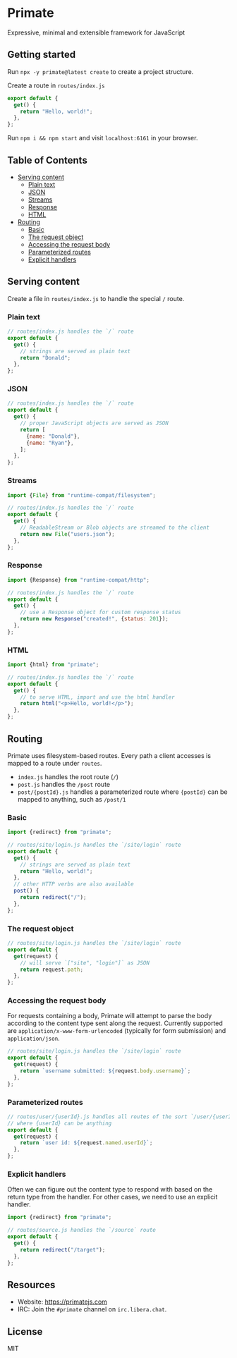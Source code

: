 # Primate 

Expressive, minimal and extensible framework for JavaScript

## Getting started

Run `npx -y primate@latest create` to create a project structure.

Create a route in `routes/index.js`

```js
export default {
  get() {
    return "Hello, world!";
  },
};

```

Run `npm i && npm start` and visit `localhost:6161` in your browser.

## Table of Contents

- [Serving content](#serving-content)
  - [Plain text](#plain-text)
  - [JSON](#json)
  - [Streams](#streams)
  - [Response](#response)
  - [HTML](#html)
- [Routing](#routing)
  - [Basic](#basic)
  - [The request object](#the-request-object)
  - [Accessing the request body](#accessing-the-request-body)
  - [Parameterized routes](#parameterized-routes)
  - [Explicit handlers](#explicit-handlers)

## Serving content

Create a file in `routes/index.js` to handle the special `/` route.

### Plain text

```js
// routes/index.js handles the `/` route
export default {
  get() {
    // strings are served as plain text
    return "Donald";
  },
};

```

### JSON

```js
// routes/index.js handles the `/` route
export default {
  get() {
    // proper JavaScript objects are served as JSON
    return [
      {name: "Donald"},
      {name: "Ryan"},
    ];
  },
};

```

### Streams

```js
import {File} from "runtime-compat/filesystem";

// routes/index.js handles the `/` route
export default {
  get() {
    // ReadableStream or Blob objects are streamed to the client
    return new File("users.json");
  },
};

```

### Response

```js
import {Response} from "runtime-compat/http";

// routes/index.js handles the `/` route
export default {
  get() {
    // use a Response object for custom response status
    return new Response("created!", {status: 201});
  },
};

```

### HTML

```js
import {html} from "primate";

// routes/index.js handles the `/` route
export default {
  get() {
    // to serve HTML, import and use the html handler
    return html("<p>Hello, world!</p>");
  },
};

```

## Routing

Primate uses filesystem-based routes. Every path a client accesses is mapped to 
a route under `routes`.

* `index.js` handles the root route (`/`)
* `post.js` handles the `/post` route
* `post/{postId}.js` handles a parameterized route where `{postId}` can
  be mapped to anything, such as `/post/1`

### Basic

```js
import {redirect} from "primate";

// routes/site/login.js handles the `/site/login` route
export default {
  get() {
    // strings are served as plain text
    return "Hello, world!";
  },
  // other HTTP verbs are also available
  post() {
    return redirect("/");
  },
};

```

### The request object

```js
// routes/site/login.js handles the `/site/login` route
export default {
  get(request) {
    // will serve `["site", "login"]` as JSON
    return request.path;
  },
};

```

### Accessing the request body

For requests containing a body, Primate will attempt to parse the body according
to the content type sent along the request. Currently supported are
`application/x-www-form-urlencoded` (typically for form submission) and
`application/json`.

```js
// routes/site/login.js handles the `/site/login` route
export default {
  get(request) {
    return `username submitted: ${request.body.username}`;
  },
};

```

### Parameterized routes

```js
// routes/user/{userId}.js handles all routes of the sort `/user/{userId}`
// where {userId} can be anything
export default {
  get(request) {
    return `user id: ${request.named.userId}`;
  },
};

```

### Explicit handlers

Often we can figure out the content type to respond with based on the return
type from the handler. For other cases, we need to use an explicit handler.

```js
import {redirect} from "primate";

// routes/source.js handles the `/source` route
export default {
  get() {
    return redirect("/target");
  },
};

```

## Resources

* Website: https://primatejs.com
* IRC: Join the `#primate` channel on `irc.libera.chat`.

## License

MIT
